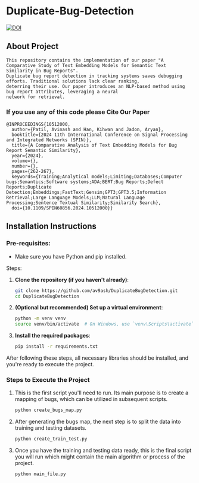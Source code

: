 # Duplicate-Bug-Detection

[![DOI](https://zenodo.org/badge/678604821.svg)](https://zenodo.org/badge/latestdoi/678604821)

## About Project
```
This repository contains the implementation of our paper "A Comparative Study of Text Embedding Models for Semantic Text Similarity in Bug Reports".
Duplicate bug report detection in tracking systems saves debugging efforts. Traditional solutions lack clear ranking, 
deterring their use. Our paper introduces an NLP-based method using bug report attributes, leveraging a neural 
network for retrieval.
```

### If you use any of this code please Cite Our Paper
```
@INPROCEEDINGS{10512000,
  author={Patil, Avinash and Han, Kihwan and Jadon, Aryan},
  booktitle={2024 11th International Conference on Signal Processing and Integrated Networks (SPIN)}, 
  title={A Comparative Analysis of Text Embedding Models for Bug Report Semantic Similarity}, 
  year={2024},
  volume={},
  number={},
  pages={262-267},
  keywords={Training;Analytical models;Limiting;Databases;Computer bugs;Semantics;Software systems;ADA;BERT;Bug Reports;Defect Reports;Duplicate Detection;Embeddings;FastText;Gensim;GPT3;GPT3.5;Information Retrieval;Large Language Models;LLM;Natural Language Processing;Sentence Textual Similarity;Similarity Search},
  doi={10.1109/SPIN60856.2024.10512000}}
```

## Installation Instructions

### Pre-requisites:
- Make sure you have Python and pip installed.
  
Steps:

1. **Clone the repository (if you haven't already)**:
   ```bash
   git clone https://github.com/av9ash/DuplicateBugDetection.git
   cd DuplicateBugDetection
   ```

2. **(Optional but recommended) Set up a virtual environment**:
   ```bash
   python -m venv venv
   source venv/bin/activate  # On Windows, use `venv\Scripts\activate`
   ```

3. **Install the required packages**:
   ```bash
   pip install -r requirements.txt
   ```

After following these steps, all necessary libraries should be installed, and you're ready to execute the project.


### Steps to Execute the Project

1. This is the first script you'll need to run. Its main purpose is to create a mapping of bugs, 
which can be utilized in subsequent scripts.
    ```bash
    python create_bugs_map.py
    ```
   
2. After generating the bugs map, the next step is to split the data into training and testing datasets.
    ```bash
    python create_train_test.py
    ```
   
3. Once you have the training and testing data ready, this is the final script you will run which might contain the main 
   algorithm or process of the project.
    ```bash
   python main_file.py
   ```
